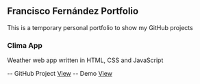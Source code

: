 ## Francisco Fernández Portfolio

This is a temporary personal portfolio to show my GitHub projects

### Clima App
Weather web app written in HTML, CSS and JavaScript

-- GitHub Project [View](https://github.com/franfernandz/climaapp)
-- Demo [View](https://nandzprojects.000webhostapp.com/climaapp)
